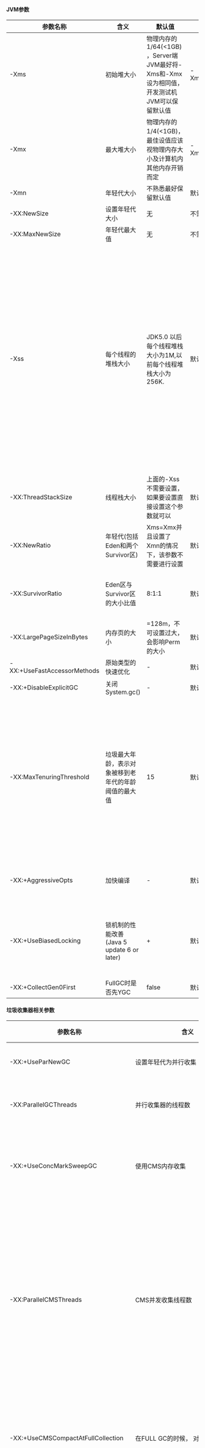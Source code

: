 #### JVM参数
参数名称 | 含义 | 默认值 | 示例 | 说明
--- | --- | --- | --- | ---
-Xms | 初始堆大小 | 物理内存的1/64(<1GB) ，Server端JVM最好将-Xms和-Xmx设为相同值，开发测试机JVM可以保留默认值 | -Xms1000M | 默认(MinHeapFreeRatio参数可以调整)空余堆内存小于40%时，JVM就会增大堆直到-Xmx的最大限制
-Xmx | 最大堆大小 | 物理内存的1/4(<1GB)，最佳设值应该视物理内存大小及计算机内其他内存开销而定 | -Xms1000M | 默认(MaxHeapFreeRatio参数可以调整)空余堆内存大于70%时，JVM会减少堆直到 -Xms的最小限制
-Xmn | 年轻代大小 | 不熟悉最好保留默认值 | 默认值 | 无
-XX:NewSize | 设置年轻代大小 | 无 | 不需要设置 | 无
-XX:MaxNewSize | 年轻代最大值 | 无 | 不需要设置 | 无
-Xss | 每个线程的堆栈大小 | JDK5.0 以后每个线程堆栈大小为1M,以前每个线程堆栈大小为256K. | 默认值 | 根据应用的线程所需内存大小进行调整。在相同物理内存下,减小这个值能生成更多的线程.但是操作系统对一个进程内的线程数还是有限制的,不能无限生成,经验值在3000~5000左右，一般小的应用， 如果栈不是很深， 应该是128k够用的 大的应用建议使用256k。这个选项对性能影响比较大，需要严格的测试。（校长）和threadstacksize选项解释很类似,官方文档似乎没有解释,在论坛中有这样一句话:””-Xss is translated in a VM flag named ThreadStackSize”一般设置这个值就可以了。
-XX:ThreadStackSize | 线程栈大小 | 上面的-Xss不需要设置，如果要设置直接设置这个参数就可以 | 默认值 | 无
-XX:NewRatio | 年轻代(包括Eden和两个Survivor区) | Xms=Xmx并且设置了Xmn的情况下，该参数不需要进行设置 | 默认值 | -XX:NewRatio=4表示年轻代与年老代所占比值为1:4,年轻代占整个堆栈的1/5。
-XX:SurvivorRatio | Eden区与Survivor区的大小比值 | 8:1:1 | 默认值 | 设置为8,则两个Survivor区与一个Eden区的比值为2:8,一个Survivor区占整个年轻代的1/10
-XX:LargePageSizeInBytes | 内存页的大小 | =128m，不可设置过大， 会影响Perm的大小 | 默认值 | 128m
-XX:+UseFastAccessorMethods | 原始类型的快速优化 | - | 默认值 | 无
-XX:+DisableExplicitGC | 关闭System.gc() | - | 默认值 | 这个参数需要严格的测试
-XX:MaxTenuringThreshold | 垃圾最大年龄，表示对象被移到老年代的年龄阈值的最大值 | 15 | 默认值 | 控制对象能经过几次GC才被转移到老年代。回收如果设置为0的话,则年轻代对象不经过Survivor区,直接进入年老代. 对于年老代比较多的应用,可以提高效率.如果将此值设置为一个较大值,则年轻代对象会在Survivor区进行多次复制,这样可以增加对象再年轻代的存活 时间,增加在年轻代即被回收的概率。该参数只有在串行GC时才有效。
-XX:+AggressiveOpts | 加快编译 | - | 默认值 | 启用该选项之后，需要考虑到性能的提升，同样也需要考虑到性能提升所带来的不稳定风险。
-XX:+UseBiasedLocking | 锁机制的性能改善 (Java 5 update 6 or later) | + | 默认值 | Java 5 HotSpot JDK需要明确的命令来启用这个特性，在使用-XX:+AggressiveOpts选项，有偏见的锁会Java 5中会被自动启用。在Java 6中是默认启用的。
-XX:+CollectGen0First | FullGC时是否先YGC | false | 默认值 | 无

#### 垃圾收集器相关参数
参数名称 | 含义 | 默认值 | 示例 | 说明
--- | --- | --- | --- | ---
-XX:+UseParNewGC | 设置年轻代为并行收集 | - | + | 可与CMS收集同时使用，JDK5.0以上,JVM会根据系统配置自行设置,所以无需再设置此值
-XX:ParallelGCThreads | 并行收集器的线程数 | 默认为CPU核心数 | 默认值 | 此值最好配置与处理器数目相等 同样适用于CMS
-XX:+UseConcMarkSweepGC | 使用CMS内存收集 | - | + | 注意最新的JVM版本，当开启此选项时，-XX：UseParNewGC会自动开启。因此，如果年轻代的并行GC不想开启，可以通过设置-XX：-UseParNewGC来关掉。
-XX:ParallelCMSThreads | CMS并发收集线程数 | 默认为CPU核心数 | 默认值 | 如果还标志未设置，JVM会根据并行收集器中的-XX：ParallelGCThreads参数的值来计算出默认的并行CMS线程数。该公式是ConcGCThreads = (ParallelGCThreads + 3)/4。因此，对于CMS收集器， -XX:ParallelGCThreads标志不仅影响“stop-the-world”垃圾收集阶段，还影响并发阶段。总之，有不少方法可以配置CMS收集器的多线程执行。正是由于这个原因,建议第一次运行CMS收集器时使用其默认设置, 然后如果需要调优再进行测试
-XX:+UseCMSCompactAtFullCollection | 在FULL GC的时候， 对年老代 | - | + | CMS是不会移动内存的， 因此， 这个非常容易产生碎片， 导致内存不够用， 因此， 内存的压缩这个时候就会被启用。 增加这个参数是个好习惯。可能会影响性能,但是可以消除碎片
-XX:CMSFullGCsBeforeCompaction | full gc多少次后进行内存压缩 | 默认为0 | 默认值 | 由于并发收集器不对内存空间进行压缩,整理,所以运行一段时间以后会产生”碎片”,使得运行效率降低.此值设置运行多少次GC以后对内存空间进行压缩,整理.
-XX:CMSInitiatingOccupancyFraction | 老年代使用70％后开始CMS收集 | =92 | =75 | 为了保证不出现promotion failed(见下面介绍)错误,该值的设置需要满足以下公式
-XX:+UseCMSInitiatingOccupancyOnly | 只使用设定的回收阈值(- XX:CMSInitiatingOccupancyFraction设定的值)，如果不指定，JVM仅在第一次使用设定 值，后续则会自动调整 | | |
-XX:+CMSClassUnloadingEnabled | 持久代使用CMS并发收集 | jdk1.7默认关闭,1.8默认打开 | - | 它会增加CMS remark的暂停时间，如果没有程序产生大量的临时类，新类加载并不频繁，这个参数还是不开的好
-XX:CMSInitiatingPermOccupancyFraction | 设置Perm Gen使用到达多少比率时触发 | =92 | 默认值 | 无

#### 日志相关参数
参数名称 | 含义 | 默认值 | 示例 | 说明
--- | --- | --- | --- | ---
-Xloggc | 记录日志文件位置 | 无 | /data/log/jetty/gc.log | 无
-XX:+PrintGCDateStamps | 打印可读的日期而不是时间戳 | - | + | 无
-XX:+PrintGCDetails | 打印日志详情 | - | + | 输出形式:[GC [DefNew: 8614K->781K(9088K), 0.0123035 secs] 118250K->113543K(130112K), 0.0124633 secs][GC [DefNew: 8614K->8614K(9088K), 0.0000665 secs][Tenured: 112761K->10414K(121024K), 0.0433488 secs] 121376K->10414K(130112K), 0.0436268 secs]
-XX:+PrintGCApplicationStoppedTime | 打印GC停顿时间 | - | + | 它除了打印清晰的GC停顿时间外，还可以打印其他的停顿时间，比如取消偏向锁，class 被agent redefine，code deoptimization等等，有助于发现一些原来没想到的问题，建议也加上。输出形式:Total time for which application threads were stopped: 0.0468229 seconds
-XX:+PrintCommandLineFlags | 打印已配置的XX类参数 | - | + | 打印出命令行里设置了的参数以及因为这些参数隐式影响的参数，比如开了CMS后，-XX:+UseParNewGC也被自动打开
-XX:+HeapDumpOnOutOfMemoryError | 输出Heap Dump到指定文件 | - | + | 在Out Of Memory，JVM快死快死掉的时候，输出Heap Dump到指定文件。不然开发很多时候还真不知道怎么重现错误。路径只指向目录，JVM会保持文件名的唯一性，叫java_pid${pid}.hprof。如果指向文件，而文件已存在，反而不能写入。
-XX:HeapDumpPath | 设置Heap Dump输出路径 | 无 | =${LOGDIR}/ | 无
